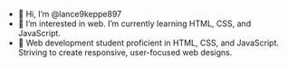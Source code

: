 - 👋 Hi, I’m @lance9keppe897
- 👀 I’m interested in web. I’m currently learning HTML, CSS, and JavaScript.
- 🌱 Web development student proficient in HTML, CSS, and JavaScript. Striving to create responsive, user-focused web designs.
